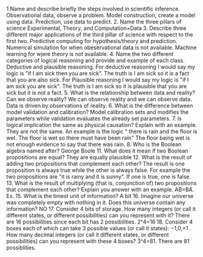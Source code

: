 1.Name and describe briefly the steps involved in scientific inference.
  Observational data, observe a problem. Model construction, create a model using data. Prediction, use data to predict. 
2. Name the three pillars of science
  Experimental, Theory, and Computation+Data
3. Describe three different major applications of the third pillar of science with respect to the first two.
  Predictive computing for hypothesis/theory and prediction. Numerical simulation for when obeservational data is not available. Machine learning for wjere theory is not available. 
4. Name the two different categories of logical reasoning and provide and example of each class.
  Deductive and plausible reasoning. For deductive reasoning I would say my logic is "if I am sick then you are sick". The truth is I am sick so it is a fact that you are also sick. 
  For Plausible reasoning I would say my logic is "if I am sick you are sick". The truth is I am sick so it is plausible that you are sick but it is not a fact.
5. What is the relationship between data and reality? Can we observe reality?
  We can observe reality and we can observe data. Data is driven by observations of reality.
6. What is the difference between model validation and calibration?
  Model calibration sets and modifies the parameters while validation evaluates the already set parameters. 
7. Is logical implication the same as physical causation? Explain with an example.
  They are not the same. An example is the logic " there is rain and the floor is wet. The floor is wet so there must have been rain" The floor being wet is not enough evidence to say that there was rain. 
8. Who is the Boolean algebra named after?
  George Boole
11. What does it mean if two Boolean propositions are equal?
  They are equally plausible 
12. What is the result of adding two propositions that complement each other?
  The result is one proposition is always true while the other is always false.
  For example the two propositions are "it is rainy and it is sunny". If one is true, one is false. 
13. What is the result of multiplying (that is, conjunction of) two propositions that complement each other?
Explain you answer with an example.
  AB=BA. Ex. 
15. What is the tiniest unit of information?
  A bit
16. Imagine our universe was completely empty with nothing in it. Does this universe contain any information?
  NO
17. Consider 4 bits of storage. How many integers (or call it different states, or different possibilities) can you represent with it?
  There are 16 possibilities since each bit has 2 possibilities. 2^4=16
18. Consider 4 boxes each of which can take 3 possible values (or call it states): −1,0,+1
. How many decimal integers (or call it different states, or different possibilities) can you represent with these 4 boxes?
  3^4=81. There are 81 possiblities. 
